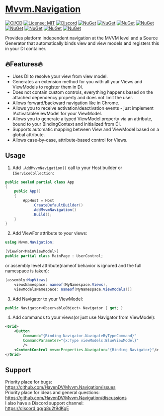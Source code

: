 # [Mvvm.Navigation](https://github.com/HavenDV/Mvvm.Navigation/) 

[![CI/CD](https://github.com/HavenDV/Mvvm.Navigation/actions/workflows/dotnet.yml/badge.svg?branch=main)](https://github.com/HavenDV/Mvvm.Navigation/actions/workflows/dotnet.yml)
[![License: MIT](https://img.shields.io/github/license/HavenDV/Mvvm.Navigation)](https://github.com/HavenDV/Mvvm.Navigation/blob/main/LICENSE.txt)
[![Discord](https://img.shields.io/discord/988253265550532680?label=Discord&logo=discord&logoColor=white&color=d82679)](https://discord.gg/g8u2t9dKgE)
[![NuGet](https://img.shields.io/nuget/dt/Mvvm.Navigation.Core.svg?style=flat-square&label=Mvvm.Navigation.Core)](https://www.nuget.org/packages/Mvvm.Navigation.Core/)
[![NuGet](https://img.shields.io/nuget/dt/Mvvm.Navigation.Wpf.svg?style=flat-square&label=Mvvm.Navigation.Wpf)](https://www.nuget.org/packages/Mvvm.Navigation.Wpf/)
[![NuGet](https://img.shields.io/nuget/dt/Mvvm.Navigation.Uno.svg?style=flat-square&label=Mvvm.Navigation.Uno)](https://www.nuget.org/packages/Mvvm.Navigation.Uno/)
[![NuGet](https://img.shields.io/nuget/dt/Mvvm.Navigation.Uno.WinUI.svg?style=flat-square&label=Mvvm.Navigation.Uno.WinUI)](https://www.nuget.org/packages/Mvvm.Navigation.Uno/)
[![NuGet](https://img.shields.io/nuget/dt/Mvvm.Navigation.Uwp.svg?style=flat-square&label=Mvvm.Navigation.Uwp)](https://www.nuget.org/packages/Mvvm.Navigation.Uwp/)
[![NuGet](https://img.shields.io/nuget/dt/Mvvm.Navigation.WinUI.svg?style=flat-square&label=Mvvm.Navigation.WinUI)](https://www.nuget.org/packages/Mvvm.Navigation.WinUI/)
[![NuGet](https://img.shields.io/nuget/dt/Mvvm.Navigation.Avalonia.svg?style=flat-square&label=Mvvm.Navigation.Avalonia)](https://www.nuget.org/packages/Mvvm.Navigation.Avalonia/)
[![NuGet](https://img.shields.io/nuget/dt/Mvvm.Navigation.Maui.svg?style=flat-square&label=Mvvm.Navigation.Maui)](https://www.nuget.org/packages/Mvvm.Navigation.Maui/)

Provides platform independent navigation at the MVVM level and 
a Source Generator that automatically binds view and view models and 
registers this in your DI container.  
  
## 🔥Features🔥
- Uses DI to resolve your view from view model.
- Generates an extension method for you with all your Views and ViewModels to register them in DI.
- Does not contain custom controls, everything happens based on the attached dependency property and does not limit the user.
- Allows forward/backward navigation like in Chrome.
- Allows you to receive activation/deactivation events - just implement IActivatableViewModel for your ViewModel.
- Allows you to generate a typed ViewModel property via an attribute, bound to your BindingContext and initialized from DI.
- Supports automatic mapping between View and ViewModel based on a global attribute.
- Allows case-by-case, attribute-based control for Views.

## Usage
1. Add `.AddMvvmNavigation()` call to your Host builder or `IServiceCollection`:
```csharp
public sealed partial class App
{
    public App()
    {
        AppHost = Host
            .CreateDefaultBuilder()
            .AddMvvmNavigation()
            .Build();
    }
}
```
2. Add ViewFor attribute to your views:
```csharp
using Mvvm.Navigation;

[ViewFor<MainViewModel>]
public partial class MainPage : UserControl;
```
or assembly level attribute(nameof behavior is ignored and the full namespace is taken):
```csharp
[assembly:MapViews(
    viewsNamespace: nameof(MyNamespace.Views),
    viewModelsNamespace: nameof(MyNamespace.ViewModels))]
```
3. Add Navigator to your ViewModel:
```csharp
public Navigator<ObservableObject> Navigator { get; }
```
4. Add commands to your views(or just use Navigator from ViewModel):
```xml
<Grid>
    <Button
        Command="{Binding Navigator.NavigateByTypeCommand}"
        CommandParameter="{x:Type viewModels:BlueViewModel}"
        />
    <ContentControl mvvm:Properties.Navigator="{Binding Navigator}"/>
</Grid>
```

## Support
Priority place for bugs: https://github.com/HavenDV/Mvvm.Navigation/issues  
Priority place for ideas and general questions: https://github.com/HavenDV/Mvvm.Navigation/discussions  
I also have a Discord support channel:  
https://discord.gg/g8u2t9dKgE
